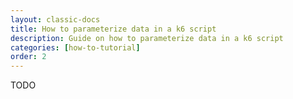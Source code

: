 ```yaml
---
layout: classic-docs
title: How to parameterize data in a k6 script
description: Guide on how to parameterize data in a k6 script
categories: [how-to-tutorial]
order: 2
---
```


TODO
